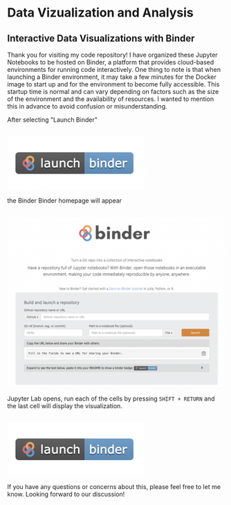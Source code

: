 # Data Vizualization and Analysis

## Interactive Data Visualizations with Binder

Thank you for visiting my code repository! I have organized these Jupyter Notebooks to be hosted on Binder, a platform that provides cloud-based environments for running code interactively. One thing to note is that when launching a Binder environment, it may take a few minutes for the Docker image to start up and for the environment to become fully accessible. This startup time is normal and can vary depending on factors such as the size of the environment and the availability of resources. I wanted to mention this in advance to avoid confusion or misunderstanding.

After selecting "Launch Binder" 

<br>
<img src="./img/launch_binder.png" alt="Binder">
<br>

the Binder Binder homepage will appear 

<br>
<img src="./img/binder_splash.png" alt="Binder">
<br>


Jupyter Lab opens, run each of the cells by pressing `SHIFT + RETURN` and the last cell will display the visualization.

<br>
<img src="./img/launch_binder.png" alt="Binder">
<br>



If you have any questions or concerns about this, please feel free to let me know. Looking forward to our discussion!
